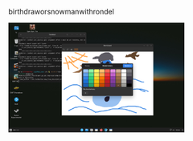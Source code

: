 birthdraworsnowmanwithrondel



<img width="350" alt="diseqc" src="https://github.com/stpf99/birthdraworsnowmanwithrondel/blob/d9b4bdde097868e76be06421b1375228b05a4776/Snapshot_2024-02-13_18-34-32.png">
